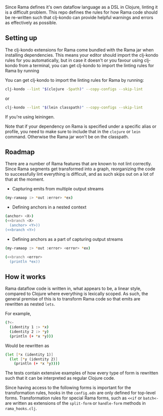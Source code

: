 Since Rama defines it's own dataflow language as a DSL in Clojure, linting it 
is a difficult problem. This repo defines the rules for how Rama code should be 
re-written such that clj-kondo can provide helpful warnings and errors as 
effectively as possible.

## Setting up 

The clj-kondo extensions for Rama come bundled with the Rama jar when 
installing dependencies. This means your editor should import the clj-kondo 
rules for you automatically, but in case it doesn't or you favour using 
clj-kondo from a terminal, you can get clj-kondo to import the linting rules 
for Rama by running 

You can get clj-kondo to import the linting rules for Rama by running:

``` sh
clj-kondo --lint "$(clojure -Spath)" --copy-configs --skip-lint
```

or 

``` sh
clj-kondo --lint "$(lein classpath)" --copy-configs --skip-lint
```

If you're using leiningen. 

Note that if your dependency on Rama is specified under a specific alias or 
profile, you need to make sure to include that in the `clojure` or `lein` 
command. Otherwise the Rama jar won't be on the classpath.


## Roadmap 

There are a number of Rama features that are known to not lint correctly. 
Since Rama segments get transformed into a graph, reorganizing the code to 
successfully lint everything is difficult, and as such skips out on a lot of 
that at the moment.

- Capturing emits from multiple output streams 

``` sh
(my-ramaop :> *out :error> *ex)
```

- Defining anchors in a nested context

``` sh
(anchor> <X>)
(<<branch <X>
  (anchor> <Y>))
(<<branch <Y>)
```

- Defining anchors as a part of capturing output streams 

``` sh
(my-ramaop :> *out :error> <error> *ex)

(<<branch <error> 
  (println *ex))
```

## How it works

Rama dataflow code is written in, what appears to be, a linear style, compared 
to Clojure where everything is lexically scoped. As such, the general premise 
of this is to transform Rama code so that emits are rewritten as nested `lets`.

For example, 

``` sh
(?<- 
  (identity 1 :> *x)
  (identity 2 :> *y)
  (println (+ *x *y)))
```
Would be rewritten as 
``` sh
(let [*x (identity 1)]
  (let [*y (identity 2)]
    (println (+ *x *y))))
```

The tests contain extensive examples of how every type of form is rewritten 
such that it can be interpreted as regular Clojure code.

Since having access to the following forms is important for the transformation 
rules, hooks in the `config.edn` are only defined for top-level forms. 
Transformation rules for special Rama forms, such as `<<if` or `batch<-` are 
written as extensions of the `split-form` or `handle-form` methods in 
`rama_hooks.clj`. 
